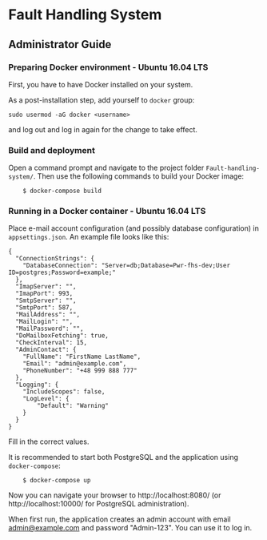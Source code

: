 # Fault Handling System

## Administrator Guide

### Preparing Docker environment - Ubuntu 16.04 LTS

First, you have to have Docker installed on your system.

As a post-installation step, add yourself to `docker` group:

`sudo usermod -aG docker <username>`

and log out and log in again for the change to take effect.

### Build and deployment

Open a command prompt and navigate to the project folder
`Fault-handling-system/`. Then use the following commands to build
your Docker image:
```
    $ docker-compose build
```

### Running in a Docker container - Ubuntu 16.04 LTS

Place e-mail account configuration (and possibly database configuration) in
`appsettings.json`. An example file looks like this:

    {
      "ConnectionStrings": {
        "DatabaseConnection": "Server=db;Database=Pwr-fhs-dev;User ID=postgres;Password=example;"
      },
      "ImapServer": "",
      "ImapPort": 993,
      "SmtpServer": "",
      "SmtpPort": 587,
      "MailAddress": "",
      "MailLogin": "",
      "MailPassword": "",
      "DoMailboxFetching": true,
      "CheckInterval": 15,
	  "AdminContact": {
		"FullName": "FirstName LastName",
		"Email": "admin@example.com",
		"PhoneNumber": "+48 999 888 777" 
	  },
	  "Logging": {
		"IncludeScopes": false,
		"LogLevel": {
			"Default": "Warning"
		}
	  }
    }

Fill in the correct values.

It is recommended to start both PostgreSQL
and the application using `docker-compose`:
```
    $ docker-compose up
```

Now you can navigate your browser to http://localhost:8080/
(or http://localhost:10000/ for PostgreSQL administration).

When first run, the application creates an admin account
with email admin@example.com and password "Admin-123".
You can use it to log in.
